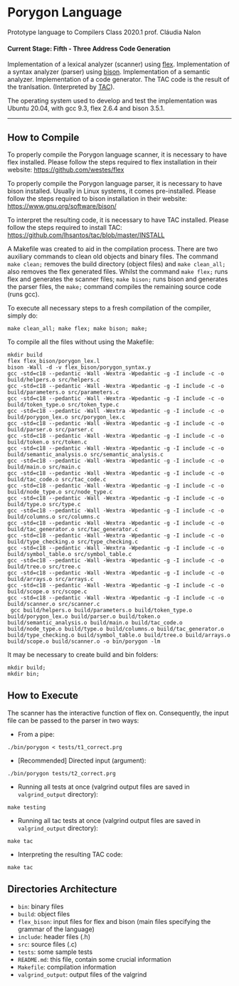 # Porygon Language

Prototype language to Compilers Class 2020.1
prof. Cláudia Nalon

#### Current Stage: Fifth - Three Address Code Generation
Implementation of a lexical analyzer (scanner) using [flex](https://github.com/westes/flex).
Implementation of a syntax analyzer (parser) using [bison](https://www.gnu.org/software/bison/manual/).
Implementation of a semantic analyzer.
Implementation of a code generator. The TAC code is the result of the tranlsation. (Interpreted by [TAC](https://github.com/lhsantos/tac/)).

The operating system used to develop and test the implementation was Ubuntu 20.04, with gcc 9.3, flex 2.6.4 and bison 3.5.1.

---

## How to Compile
To properly compile the Porygon language scanner, it is necessary to have flex installed. Please follow the steps required to flex installation in their website:
https://github.com/westes/flex

To properly compile the Porygon language parser, it is necessary to have bison installed. Usually in Linux systems, it comes pre-installed. Please follow the steps required to bison installation in their website:
https://www.gnu.org/software/bison/

To interpret the resulting code, it is necessary to have TAC installed. Please follow the steps required to install TAC:
https://github.com/lhsantos/tac/blob/master/INSTALL

A Makefile was created to aid in the compilation process. There are two auxiliary commands to clean old objects and binary files. The command `make clean;` removes the build directory (object files) and `make clean_all;` also removes the flex generated files. Whilst the command `make flex;` runs flex and generates the scanner files; `make bison;` runs bison and generates the parser files, the `make;` command compiles the remaining source code (runs gcc).

To execute all necessary steps to a fresh compilation of the compiler, simply do:

```console
make clean_all; make flex; make bison; make;
```

To compile all the files without using the Makefile:
```console
mkdir build
flex flex_bison/porygon_lex.l
bison -Wall -d -v flex_bison/porygon_syntax.y
gcc -std=c18 --pedantic -Wall -Wextra -Wpedantic -g -I include -c -o build/helpers.o src/helpers.c
gcc -std=c18 --pedantic -Wall -Wextra -Wpedantic -g -I include -c -o build/parameters.o src/parameters.c
gcc -std=c18 --pedantic -Wall -Wextra -Wpedantic -g -I include -c -o build/token_type.o src/token_type.c
gcc -std=c18 --pedantic -Wall -Wextra -Wpedantic -g -I include -c -o build/porygon_lex.o src/porygon_lex.c
gcc -std=c18 --pedantic -Wall -Wextra -Wpedantic -g -I include -c -o build/parser.o src/parser.c
gcc -std=c18 --pedantic -Wall -Wextra -Wpedantic -g -I include -c -o build/token.o src/token.c
gcc -std=c18 --pedantic -Wall -Wextra -Wpedantic -g -I include -c -o build/semantic_analysis.o src/semantic_analysis.c
gcc -std=c18 --pedantic -Wall -Wextra -Wpedantic -g -I include -c -o build/main.o src/main.c
gcc -std=c18 --pedantic -Wall -Wextra -Wpedantic -g -I include -c -o build/tac_code.o src/tac_code.c
gcc -std=c18 --pedantic -Wall -Wextra -Wpedantic -g -I include -c -o build/node_type.o src/node_type.c
gcc -std=c18 --pedantic -Wall -Wextra -Wpedantic -g -I include -c -o build/type.o src/type.c
gcc -std=c18 --pedantic -Wall -Wextra -Wpedantic -g -I include -c -o build/columns.o src/columns.c
gcc -std=c18 --pedantic -Wall -Wextra -Wpedantic -g -I include -c -o build/tac_generator.o src/tac_generator.c
gcc -std=c18 --pedantic -Wall -Wextra -Wpedantic -g -I include -c -o build/type_checking.o src/type_checking.c
gcc -std=c18 --pedantic -Wall -Wextra -Wpedantic -g -I include -c -o build/symbol_table.o src/symbol_table.c
gcc -std=c18 --pedantic -Wall -Wextra -Wpedantic -g -I include -c -o build/tree.o src/tree.c
gcc -std=c18 --pedantic -Wall -Wextra -Wpedantic -g -I include -c -o build/arrays.o src/arrays.c
gcc -std=c18 --pedantic -Wall -Wextra -Wpedantic -g -I include -c -o build/scope.o src/scope.c
gcc -std=c18 --pedantic -Wall -Wextra -Wpedantic -g -I include -c -o build/scanner.o src/scanner.c
 gcc build/helpers.o build/parameters.o build/token_type.o build/porygon_lex.o build/parser.o build/token.o build/semantic_analysis.o build/main.o build/tac_code.o build/node_type.o build/type.o build/columns.o build/tac_generator.o build/type_checking.o build/symbol_table.o build/tree.o build/arrays.o build/scope.o build/scanner.o -o bin/porygon -lm
```

It may be necessary to create build and bin folders:
```console
mkdir build;
mkdir bin;
```

## How to Execute
The scanner has the interactive function of flex on. Consequently, the input file can be passed to the parser in two ways:
* From a pipe:
```console
./bin/porygon < tests/t1_correct.prg
```
* [Recommended] Directed input (argument):
```console
./bin/porygon tests/t2_correct.prg
```

* Running all tests at once (valgrind output files are saved in `valgrind_output` directory):
```console
make testing
```

* Running all tac tests at once (valgrind output files are saved in `valgrind_output` directory):
```console
make tac
```

* Interpreting the resulting TAC code:
```console
make tac
```


## Directories Architecture
* `bin`: binary files
* `build`: object files
* `flex_bison`: input files for flex and bison (main files specifying the grammar of the language)
* `include`: header files (.h)
* `src`: source files (.c)
* `tests`: some sample tests
* `README.md`: this file, contain some crucial information
* `Makefile`: compilation information
* `valgrind_output`: output files of the valgrind
